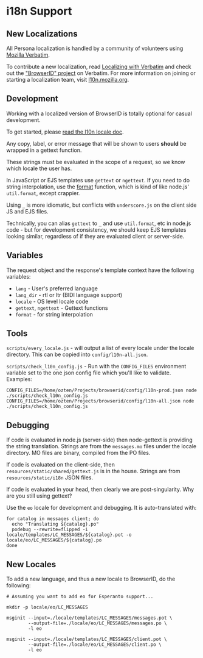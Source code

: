 <!-- This Source Code Form is subject to the terms of the Mozilla Public
   - License, v. 2.0. If a copy of the MPL was not distributed with this
   - file, You can obtain one at http://mozilla.org/MPL/2.0/. -->

# i18n Support

## New Localizations

All Persona localization is handled by a community of volunteers using [Mozilla Verbatim](https://localize.mozilla.org/).

To contribute a new localization, read [Localizing with Verbatim](https://developer.mozilla.org/en-US/docs/Localizing_with_Verbatim) and check out the ["BrowserID" project](https://localize.mozilla.org/projects/browserid/) on Verbatim. For more information on joining or starting a localization team, visit [l10n.mozilla.org](https://l10n.mozilla.org/).

## Development

Working with a localized version of BrowserID is totally optional for
casual development.

To get started, please [read the l10n locale doc](http://svn.mozilla.org/projects/l10n-misc/trunk/browserid/README).

Any copy, label, or error message that will be shown to users **should** be wrapped in a gettext function.

These strings must be evaluated in the scope of a request, so we know which locale the user has.

In JavaScript or EJS templates use `gettext` or `ngettext`. If you need to do string interpolation, use the
[format](../lib/i18n.js) function, which is kind of like node.js' `util.format`, except crappier.

Using `_` is more idiomatic, but conflicts with `underscore.js` on the client side JS and EJS files.

Technically, you can alias `gettext` to `_` and use `util.format`, etc in node.js code - but for development consistency,
we should keep EJS templates looking similar, regardless of if they are evaluated client or server-side.

## Variables

The request object and the response's template context have the following variables:

 * `lang` - User's preferred language
 * `lang_dir` - rtl or ltr (BIDI language support)
 * `locale` - OS level locale code
 * `gettext`, `ngettext` - Gettext functions
 * `format` - for string interpolation

## Tools

``scripts/every_locale.js`` - will output a list of every locale under the locale directory. This can
be copied into ``config/l10n-all.json``.

``scripts/check_l10n_config.js`` - Run with the ``CONFIG_FILES`` environment variable set to the one json
config file which you'll like to validate. Examples:

    CONFIG_FILES=/home/ozten/Projects/browserid/config/l10n-prod.json node ./scripts/check_l10n_config.js
    CONFIG_FILES=/home/ozten/Projects/browserid/config/l10n-all.json node ./scripts/check_l10n_config.js

## Debugging

If code is evaluated in node.js (server-side) then node-gettext is providing the string
translation. Strings are from the `messages.mo` files under the locale directory. MO files
are binary, compiled from the PO files.

If code is evaluated on the client-side, then `resources/static/shared/gettext.js` is in
the house. Strings are from `resources/static/i18n` JSON files.

If code is evaluated in your head, then clearly we are post-singularity. Why are you
still using gettext?

Use the `eo` locale for development and debugging. It is auto-translated with:

    for catalog in messages client; do
      echo "Translating ${catalog}.po"
      podebug --rewrite=flipped -i locale/templates/LC_MESSAGES/${catalog}.pot -o locale/eo/LC_MESSAGES/${catalog}.po
    done

## New Locales

To add a new language, and thus a new locale to BrowserID, do the following:

    # Assuming you want to add eo for Esperanto support...

    mkdir -p locale/eo/LC_MESSAGES

    msginit --input=./locale/templates/LC_MESSAGES/messages.pot \
            --output-file=./locale/eo/LC_MESSAGES/messages.po \
            -l eo

    msginit --input=./locale/templates/LC_MESSAGES/client.pot \
            --output-file=./locale/eo/LC_MESSAGES/client.po \
            -l eo
